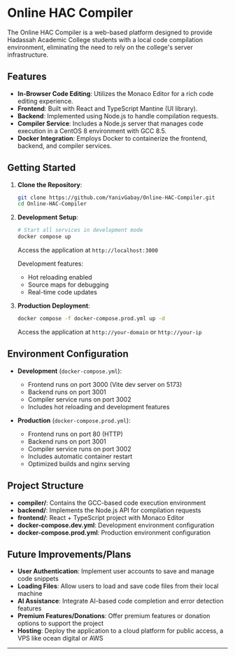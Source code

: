 # Online HAC Compiler

The Online HAC Compiler is a web-based platform designed to provide Hadassah Academic College students with a local code compilation environment, eliminating the need to rely on the college's server infrastructure.

## Features

- **In-Browser Code Editing**: Utilizes the Monaco Editor for a rich code editing experience.
- **Frontend**: Built with React and TypeScript Mantine (UI library).
- **Backend**: Implemented using Node.js to handle compilation requests.
- **Compiler Service**: Includes a Node.js server that manages code execution in a CentOS 8 environment with GCC 8.5.
- **Docker Integration**: Employs Docker to containerize the frontend, backend, and compiler services.

## Getting Started

1. **Clone the Repository**:
   ```bash
   git clone https://github.com/YanivGabay/Online-HAC-Compiler.git
   cd Online-HAC-Compiler
   ```

2. **Development Setup**:
   ```bash
   # Start all services in development mode
   docker compose up
   ```
   Access the application at `http://localhost:3000`
   
   Development features:
   - Hot reloading enabled
   - Source maps for debugging
   - Real-time code updates

3. **Production Deployment**:
   ```bash
   docker compose -f docker-compose.prod.yml up -d
   ```
   Access the application at `http://your-domain` or `http://your-ip`

## Environment Configuration

- **Development** (`docker-compose.yml`):
  - Frontend runs on port 3000 (Vite dev server on 5173)
  - Backend runs on port 3001
  - Compiler service runs on port 3002
  - Includes hot reloading and development features

- **Production** (`docker-compose.prod.yml`):
  - Frontend runs on port 80 (HTTP)
  - Backend runs on port 3001
  - Compiler service runs on port 3002
  - Includes automatic container restart
  - Optimized builds and nginx serving

## Project Structure

- **compiler/**: Contains the GCC-based code execution environment
- **backend/**: Implements the Node.js API for compilation requests
- **frontend/**: React + TypeScript project with Monaco Editor
- **docker-compose.dev.yml**: Development environment configuration
- **docker-compose.prod.yml**: Production environment configuration

## Future Improvements/Plans

- **User Authentication**: Implement user accounts to save and manage code snippets
- **Loading Files**: Allow users to load and save code files from their local machine
- **AI Assistance**: Integrate AI-based code completion and error detection features
- **Premium Features/Donations**: Offer premium features or donation options to support the project
- **Hosting**: Deploy the application to a cloud platform for public access, a VPS like ocean digital or AWS

---

